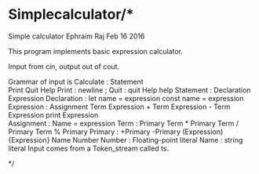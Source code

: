 # Simplecalculator/*
Simple calculator
Ephraim Raj Feb 16 2016

This program implements 
basic expression calculator.

Imput from cin, output out of cout.

Grammar of input is 
Calculate :
	Statement  
	Print
	Quit
	Help
Print :
	newline
	;
Quit :
	quit
Help
	help
Statement :
	Declaration
	Expression
Declaration :
	let name = expression
	const name = expression
Expression :
	Assignment
	Term
	Expression + Term
	Expression - Term
	Expression print Expression  
Assignment : 
	Name = expression
Term :
	Primary
	Term * Primary
	Term / Primary
	Term % Primary
Primary :
	+Primary
	-Primary
	(Expression)
	{Expression}
	Name
	Number
Number : 
	Floating-point literal
Name :
	string literal
Input comes from a Token_stream called ts.

*/
